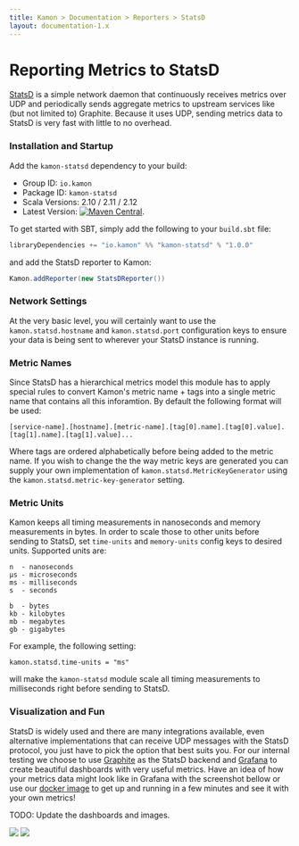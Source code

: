 ```yaml
---
title: Kamon > Documentation > Reporters > StatsD
layout: documentation-1.x
---
```


Reporting Metrics to StatsD
===========================

[StatsD] is a simple network daemon that continuously receives metrics over UDP and periodically sends aggregate metrics
to upstream services like (but not limited to) Graphite. Because it uses UDP, sending metrics data to StatsD is very
fast with little to no overhead.


### Installation and Startup

Add the `kamon-statsd` dependency to your build:
  - Group ID: `io.kamon`
  - Package ID: `kamon-statsd`
  - Scala Versions: 2.10 / 2.11 / 2.12
  - Latest Version: [![Maven Central](https://maven-badges.herokuapp.com/maven-central/io.kamon/kamon-statsd_2.11/badge.svg)](https://maven-badges.herokuapp.com/maven-central/io.kamon/kamon-statsd_2.11).


To get started with SBT, simply add the following to your `build.sbt` file:

```scala
libraryDependencies += "io.kamon" %% "kamon-statsd" % "1.0.0"
```

and add the StatsD reporter to Kamon:

```scala
Kamon.addReporter(new StatsDReporter())
```

### Network Settings

At the very basic level, you will certainly want to use the `kamon.statsd.hostname` and `kamon.statsd.port` configuration
keys to ensure your data is being sent to wherever your StatsD instance is running.



### Metric Names

Since StatsD has a hierarchical metrics model this module has to apply special rules to convert Kamon's metric name + tags
into a single metric name that contains all this inforamtion. By default the following format will be used:

```typesafeconfig
[service-name].[hostname].[metric-name].[tag[0].name].[tag[0].value].[tag[1].name].[tag[1].value]...
```

Where tags are ordered alphabetically before being added to the metric name. If you wish to change the the way metric
keys are generated you can supply your own implementation of `kamon.statsd.MetricKeyGenerator` using the
`kamon.statsd.metric-key-generator` setting.



### Metric Units

Kamon keeps all timing measurements in nanoseconds and memory measurements in bytes. In order to scale those to other
units before sending to StatsD, set `time-units` and `memory-units` config keys to desired units. Supported units are:

```typesafeconfig
n  - nanoseconds
µs - microseconds
ms - milliseconds
s  - seconds

b  - bytes
kb - kilobytes
mb - megabytes
gb - gigabytes
```

For example, the following setting:

```typesafeconfig
kamon.statsd.time-units = "ms"
```

will make the `kamon-statsd` module scale all timing measurements to milliseconds right before sending to StatsD.



### Visualization and Fun

StatsD is widely used and there are many integrations available, even alternative implementations that can receive UDP
messages with the StatsD protocol, you just have to pick the option that best suits you. For our internal testing we
choose to use [Graphite] as the StatsD backend and [Grafana] to create beautiful dashboards with very useful metrics.
Have an idea of how your metrics data might look like in Grafana with the screenshot bellow or use our [docker image] to
get up and running in a few minutes and see it with your own metrics!

TODO: Update the dashboards and images.

<img class="img-fluid my-4" src="http://kamon.io/assets/img/kamon-statsd-grafana.png">

<img class="img-fluid my-4" src="http://kamon.io/assets/img/kamon-system-metrics.png">


[StatsD]: https://github.com/etsy/statsd/
[get started]: /documentation/get-started/
[Graphite]: http://graphite.wikidot.com/
[Grafana]: http://grafana.org
[docker image]: https://github.com/kamon-io/docker-grafana-graphite
[Datadog Module]: ../../kamon-datadog/overview/
